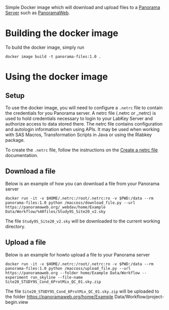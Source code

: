 Simple Docker image which will download and upload files to a [Panorama Server](https://panoramaweb.org/wiki/home/page.view?name=default) such as [PanoramaWeb](https://panoramaweb.org/wiki/home/page.view?name=default).

# Building the docker image 
To build the docker image, simply run 
```
docker image build -t panorama-files:1.0 .
```

# Using the docker image 

## Setup 
To use the docker image, you will need to configure a `.netrc` file to contain the credentials for you Panorama server. A netrc file (.netrc or _netrc) is used to hold credentials necessary to login to your LabKey Server and authorize access to data stored there. The netrc file contains configuration and autologin information when using APIs. It may be used when working with SAS Macros, Transformation Scripts in Java or using the Rlabkey package.

To create the `.netrc` file, follow the instructions on the [Create a netrc file](https://www.labkey.org/Documentation/wiki-page.view?name=netrc) documentation. 

## Download a file 
Below is an example of how you can download a file from your Panorama server 

```
docker run -it -v $HOME/.netrc:/root/.netrc:ro -v $PWD:/data --rm panorama-files:1.0 python /maccoss/download_file.py --url https://panoramaweb.org/_webdav/home/Example Data/Workflow/%40files/Study9S_Site20_v2.sky
```

The file `Study9S_Site20_v2.sky` will be downloaded to the current working directory. 


## Upload a file 
Below is an example for howto upload a file to your Panorama server 
```
docker run -it -v $HOME/.netrc:/root/.netrc:ro -v $PWD:/data --rm panorama-files:1.0 python /maccoss/upload_file.py --url https://panoramaweb.org --folder home/Example Data/Workflow --experiment run_skyline --file-name Site20_STUDY9S_Cond_6ProtMix_QC_01.sky.zip
```

The file `Site20_STUDY9S_Cond_6ProtMix_QC_01.sky.zip` will be uploaded to the folder https://panoramaweb.org/home/Example Data/Workflow/project-begin.view